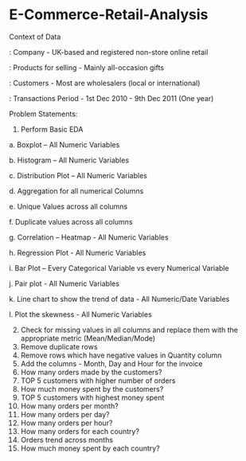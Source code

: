 # E-Commerce-Retail-Analysis

Context of Data 

: Company - UK-based and registered non-store online retail

: Products for selling - Mainly all-occasion gifts

: Customers - Most are wholesalers (local or international)

: Transactions Period - 1st Dec 2010 - 9th Dec 2011 (One year)

Problem Statements: 
1. Perform Basic EDA 

a. Boxplot – All Numeric Variables 

b. Histogram – All Numeric Variables 

c. Distribution Plot – All Numeric Variables 

d. Aggregation for all numerical Columns 

e. Unique Values across all columns 

f. Duplicate values across all columns 

g. Correlation – Heatmap - All Numeric Variables 

h. Regression Plot - All Numeric Variables 

i. Bar Plot – Every Categorical Variable vs every Numerical Variable 

j. Pair plot - All Numeric Variables 

k. Line chart to show the trend of data - All Numeric/Date Variables 

l. Plot the skewness - All Numeric Variables 

2. Check for missing values in all columns and replace them with the appropriate metric 
(Mean/Median/Mode) 
3. Remove duplicate rows 
4. Remove rows which have negative values in Quantity column 
5. Add the columns - Month, Day and Hour for the invoice 
6. How many orders made by the customers? 
7. TOP 5 customers with higher number of orders 
8. How much money spent by the customers? 
9. TOP 5 customers with highest money spent 
10. How many orders per month? 
11. How many orders per day? 
12. How many orders per hour? 
13. How many orders for each country? 
14. Orders trend across months 
15. How much money spent by each country?
